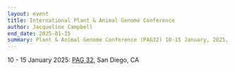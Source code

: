 ```yaml
---
layout: event
title: International Plant & Animal Genome Conference 
author: Jacqueline Campbell
end_date: 2025-01-15
summary: Plant & Animal Genome Conference (PAG32) 10-15 January, 2025, San Diego, CA
---
```

10 - 15 January 2025:
[PAG 32](https://www.intlpag.org), San Diego, CA
